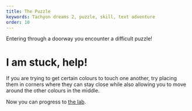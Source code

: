 ```yaml
---
title: The Puzzle
keywords: Tachyon dreams 2, puzzle, skill, text adventure
order: 10
---
```


Entering through a doorway you encounter a difficult puzzle!

# I am stuck, help!
If you are trying to get certain colours to touch one another, try placing them in corners where they can stay close while also allowing you to move around the other colours in the middle.

Now you can progress to [the lab](/portal/thelab.md).